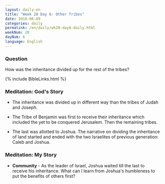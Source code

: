 ```yaml
---
layout: daily-en
title: "Week 20 Day 6: Other Tribes"
date: 2018-06-09
categories: daily
permalink: /en/daily/wk20-day6-daily.html
weekNum: 20
dayNum: 6
language: English
---
```

### Question     
How was the inheritance divided up for the rest of the tribes?

{% include BibleLinks.html %} 

### Meditation: God's Story   
+ The inheritance was divided up in different way than the tribes of Judah and Joseph. 

+ The Tribe of Benjamin was first to receive their inheritance which included the yet to be conquered Jerusalem. Then the remaining tribes. 

+ The last was allotted to Joshua. The narrative on dividing the inheritance of land started and ended with the two Israelites of previous generation: Caleb and Joshua.  

### Meditation: My Story   
+ **Community** - As the leader of Israel, Joshua waited till the last to receive his inheritance. What can I learn from Joshua's humbleness to put the benefits of others first? 

